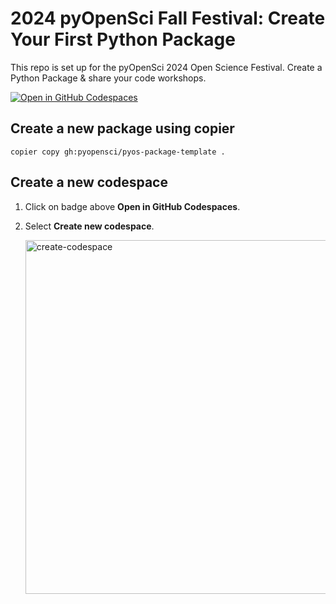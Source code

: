 # 2024 pyOpenSci Fall Festival: Create Your First Python Package

This repo is set up for the pyOpenSci 2024 Open Science Festival. Create a Python Package & share your code workshops.

[![Open in GitHub Codespaces](https://github.com/codespaces/badge.svg)](https://codespaces.new/pyOpenSci/ff-2024-create-python-package)

## Create a new package using copier

`copier copy gh:pyopensci/pyos-package-template .`

## Create a new codespace

1. Click on badge above **Open in GitHub Codespaces**.

2. Select **Create new codespace**.

   <img width="566" alt="create-codespace" src="https://github.com/user-attachments/assets/57e212d1-2d76-49cb-bfb7-26ed5e4c1729">
